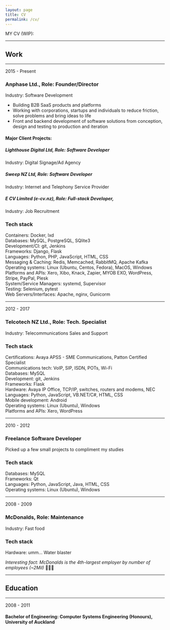 ```yaml
---
layout: page
title: CV
permalink: /cv/
---
```


MY CV (WIP):

----
## Work

----
2015 - Present
### Anphase Ltd., Role: Founder/Director
Industry: Software Development
* Building B2B SaaS products and platforms
* Working with corporations, startups and individuals to reduce friction, solve problems and bring ideas to life
* Front and backend development of software solutions from conception, design and testing to production and iteration

#### Major Client Projects:

##### Lighthouse Digital Ltd, Role: Software Developer
Industry: Digital Signage/Ad Agency

##### Sweep NZ Ltd, Role: Software Developer
Industry: Internet and Telephony Service Provider

##### E CV Limited (e-cv.nz), Role: Full-stack Developer,
Industry: Job Recruitment

### Tech stack
Containers: Docker, lxd <br>
Databases: MySQL, PostgreSQL, SQlite3 <br>
Development/CI: git, Jenkins <br>
Frameworks: Django, Flask <br>
Languages: Python, PHP, JavaScript, HTML, CSS <br>
Messaging & Caching: Redis, Memcached, RabbitMQ, Apache Kafka <br>
Operating systems: Linux (Ubuntu, Centos, Fedora), MacOS, Windows <br>
Platforms and APIs: Xero, Xibo, Knack, Zapier, MYOB EXO, WordPress, Stripe, PayPal, Plesk <br>
System/Service Managers: systemd, Supervisor <br>
Testing: Selenium, pytest <br>
Web Servers/Interfaces: Apache, nginx, Gunicorm <br>

----
2012 - 2017 
### Telcotech NZ Ltd., Role: Tech. Specialist
Industry: Telecommunications Sales and Support

### Tech stack
Certifications: Avaya APSS - SME Communications, Patton Certified Specialist <br>
Communications tech: VoIP, SIP, ISDN, POTs, Wi-Fi <br>
Databases: MySQL <br>
Development: git, Jenkins <br>
Frameworks: Flask <br>
Hardware: Avaya IP Office, TCP/IP, switches, routers and modems, NEC <br>
Languages: Python, JavaScript, VB.NET/C#, HTML, CSS <br>
Mobile development: Android <br>
Operating systems: Linux (Ubuntu), Windows <br>
Platforms and APIs: Xero, WordPress <br>

----
2010 - 2012
### Freelance Software Developer
Picked up a few small projects to compliment my studies

### Tech stack
Databases: MySQL <br>
Frameworks: Qt <br>
Languages: Python, JavaScript, Java, HTML, CSS <br>
Operating systems: Linux (Ubuntu), Windows <br>

----
2008 - 2009
### McDonalds, Role: Maintenance
Industry: Fast food  

### Tech stack
Hardware: umm... Water blaster 

*Interesting fact: McDonalds is the 4th-largest employer by number of employees (~2Mil)*
🍔🍟🥯

----
## Education

----
2008 - 2011
#### Bachelor of Engineering: Computer Systems Engineering (Honours), University of Auckland
